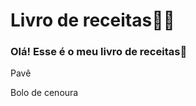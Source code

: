 # Livro de receitas:man_cook:

### Olá! Esse é o meu livro de receitas:chicken:

Pavê

Bolo de cenoura